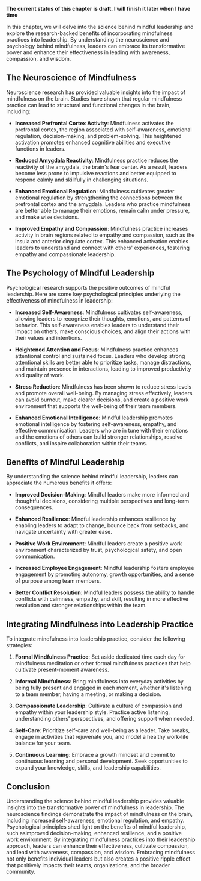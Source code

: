**The current status of this chapter is draft. I will finish it later when I have time**

In this chapter, we will delve into the science behind mindful leadership and explore the research-backed benefits of incorporating mindfulness practices into leadership. By understanding the neuroscience and psychology behind mindfulness, leaders can embrace its transformative power and enhance their effectiveness in leading with awareness, compassion, and wisdom.

The Neuroscience of Mindfulness
-------------------------------

Neuroscience research has provided valuable insights into the impact of mindfulness on the brain. Studies have shown that regular mindfulness practice can lead to structural and functional changes in the brain, including:

* **Increased Prefrontal Cortex Activity**: Mindfulness activates the prefrontal cortex, the region associated with self-awareness, emotional regulation, decision-making, and problem-solving. This heightened activation promotes enhanced cognitive abilities and executive functions in leaders.

* **Reduced Amygdala Reactivity**: Mindfulness practice reduces the reactivity of the amygdala, the brain's fear center. As a result, leaders become less prone to impulsive reactions and better equipped to respond calmly and skillfully in challenging situations.

* **Enhanced Emotional Regulation**: Mindfulness cultivates greater emotional regulation by strengthening the connections between the prefrontal cortex and the amygdala. Leaders who practice mindfulness are better able to manage their emotions, remain calm under pressure, and make wise decisions.

* **Improved Empathy and Compassion**: Mindfulness practice increases activity in brain regions related to empathy and compassion, such as the insula and anterior cingulate cortex. This enhanced activation enables leaders to understand and connect with others' experiences, fostering empathy and compassionate leadership.

The Psychology of Mindful Leadership
------------------------------------

Psychological research supports the positive outcomes of mindful leadership. Here are some key psychological principles underlying the effectiveness of mindfulness in leadership:

* **Increased Self-Awareness**: Mindfulness cultivates self-awareness, allowing leaders to recognize their thoughts, emotions, and patterns of behavior. This self-awareness enables leaders to understand their impact on others, make conscious choices, and align their actions with their values and intentions.

* **Heightened Attention and Focus**: Mindfulness practice enhances attentional control and sustained focus. Leaders who develop strong attentional skills are better able to prioritize tasks, manage distractions, and maintain presence in interactions, leading to improved productivity and quality of work.

* **Stress Reduction**: Mindfulness has been shown to reduce stress levels and promote overall well-being. By managing stress effectively, leaders can avoid burnout, make clearer decisions, and create a positive work environment that supports the well-being of their team members.

* **Enhanced Emotional Intelligence**: Mindful leadership promotes emotional intelligence by fostering self-awareness, empathy, and effective communication. Leaders who are in tune with their emotions and the emotions of others can build stronger relationships, resolve conflicts, and inspire collaboration within their teams.

Benefits of Mindful Leadership
------------------------------

By understanding the science behind mindful leadership, leaders can appreciate the numerous benefits it offers:

* **Improved Decision-Making**: Mindful leaders make more informed and thoughtful decisions, considering multiple perspectives and long-term consequences.

* **Enhanced Resilience**: Mindful leadership enhances resilience by enabling leaders to adapt to change, bounce back from setbacks, and navigate uncertainty with greater ease.

* **Positive Work Environment**: Mindful leaders create a positive work environment characterized by trust, psychological safety, and open communication.

* **Increased Employee Engagement**: Mindful leadership fosters employee engagement by promoting autonomy, growth opportunities, and a sense of purpose among team members.

* **Better Conflict Resolution**: Mindful leaders possess the ability to handle conflicts with calmness, empathy, and skill, resulting in more effective resolution and stronger relationships within the team.

Integrating Mindfulness into Leadership Practice
------------------------------------------------

To integrate mindfulness into leadership practice, consider the following strategies:

1. **Formal Mindfulness Practice**: Set aside dedicated time each day for mindfulness meditation or other formal mindfulness practices that help cultivate present-moment awareness.

2. **Informal Mindfulness**: Bring mindfulness into everyday activities by being fully present and engaged in each moment, whether it's listening to a team member, having a meeting, or making a decision.

3. **Compassionate Leadership**: Cultivate a culture of compassion and empathy within your leadership style. Practice active listening, understanding others' perspectives, and offering support when needed.

4. **Self-Care**: Prioritize self-care and well-being as a leader. Take breaks, engage in activities that rejuvenate you, and model a healthy work-life balance for your team.

5. **Continuous Learning**: Embrace a growth mindset and commit to continuous learning and personal development. Seek opportunities to expand your knowledge, skills, and leadership capabilities.

Conclusion
----------

Understanding the science behind mindful leadership provides valuable insights into the transformative power of mindfulness in leadership. The neuroscience findings demonstrate the impact of mindfulness on the brain, including increased self-awareness, emotional regulation, and empathy. Psychological principles shed light on the benefits of mindful leadership, such asimproved decision-making, enhanced resilience, and a positive work environment. By integrating mindfulness practices into their leadership approach, leaders can enhance their effectiveness, cultivate compassion, and lead with awareness, compassion, and wisdom. Embracing mindfulness not only benefits individual leaders but also creates a positive ripple effect that positively impacts their teams, organizations, and the broader community.

